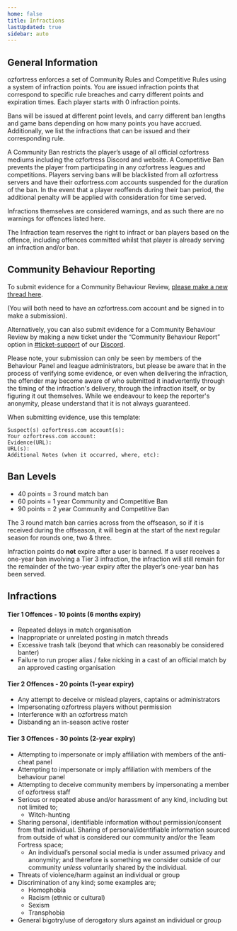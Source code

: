 ```yaml
---
home: false
title: Infractions
lastUpdated: true
sidebar: auto
---
```


## General Information

ozfortress enforces a set of Community Rules and Competitive Rules using a system of infraction points. You are issued infraction points that correspond to specific rule breaches and carry different points and expiration times. Each player starts with 0 infraction points.

Bans will be issued at different point levels, and carry different ban lengths and game bans depending on how many points you have accrued. Additionally, we list the infractions that can be issued and their corresponding rule.

A Community Ban restricts the player’s usage of all official ozfortress mediums including the ozfortress Discord and website. A Competitive Ban prevents the player from participating in any ozfortress leagues and competitions. Players serving bans will be blacklisted from all ozfortress servers and have their ozfortress.com accounts suspended for the duration of the ban. In the event that a player reoffends during their ban period, the additional penalty will be applied with consideration for time served.

Infractions themselves are considered warnings, and as such there are no warnings for offences listed here.

The Infraction team reserves the right to infract or ban players based on the offence, including offences committed whilst that player is already serving an infraction and/or ban.


## Community Behaviour Reporting
To submit evidence for a Community Behaviour Review, [please make a new thread here](https://ozfortress.com/forums/threads/new?topic=28).

(You will both need to have an ozfortress.com account and be signed in to make a submission).

Alternatively, you can also submit evidence for a Community Behaviour Review by making a new ticket under the “Community Behaviour Report” option in [#ticket-support](https://discord.com/channels/82651383144120320/963801705349271553) of our [Discord](https://discord.gg/7E6kC2H).

Please note, your submission can only be seen by members of the Behaviour Panel and league administrators, but please be aware that in the process of verifying some evidence, or even when delivering the infraction, the offender may become aware of who submitted it inadvertently through the timing of the infraction's delivery, through the infraction itself, or by figuring it out themselves. While we endeavour to keep the reporter's anonymity, please understand that it is not always guaranteed.

When submitting evidence, use this template:
```
Suspect(s) ozfortress.com account(s): 
Your ozfortress.com account: 
Evidence(URL): 
URL(s): 
Additional Notes (when it occurred, where, etc):
```

## Ban Levels
+ 40 points = 3 round match ban
+ 60 points = 1 year Community and Competitive Ban
+ 90 points = 2 year Community and Competitive Ban

The 3 round match ban carries across from the offseason, so if it is received during the offseason, it will begin at the start of the next regular season for rounds one, two & three.

Infraction points do **not** expire after a user is banned. If a user receives a one-year ban involving a Tier 3 infraction, the infraction will still remain for the remainder of the two-year expiry after the player’s one-year ban has been served.


## Infractions
#### Tier 1 Offences - 10 points (6 months expiry)
+ Repeated delays in match organisation
+ Inappropriate or unrelated posting in match threads
+ Excessive trash talk (beyond that which can reasonably be considered banter)
+ Failure to run proper alias / fake nicking in a cast of an official match by an approved casting organisation

#### Tier 2 Offences - 20 points (1-year expiry)
+ Any attempt to deceive or mislead players, captains or administrators
+ Impersonating ozfortress players without permission
+ Interference with an ozfortress match
+ Disbanding an in-season active roster

#### Tier 3 Offences - 30 points (2-year expiry)
+ Attempting to impersonate or imply affiliation with members of the anti-cheat panel
+ Attempting to impersonate or imply affiliation with members of the behaviour panel
+ Attempting to deceive community members by impersonating a member of ozfortress staff
+ Serious or repeated abuse and/or harassment of any kind, including but not limited to;
  - Witch-hunting
+ Sharing personal, identifiable information without permission/consent from that individual. Sharing of personal/identifiable information sourced from outside of what is considered our community and/or the Team Fortress space;
  - An individual’s personal social media is under assumed privacy and anonymity; and therefore is something we consider outside of our community *unless* voluntarily shared by the individual.
+ Threats of violence/harm against an individual or group
+ Discrimination of any kind; some examples are;
  - Homophobia
  - Racism (ethnic or cultural)
  - Sexism
  - Transphobia
+ General bigotry/use of derogatory slurs against an individual or group
